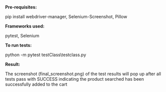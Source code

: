 **Pre-requisites:**

pip install webdriver-manager, Selenium-Screenshot, Pillow


**Frameworks used:**

pytest, Selenium


**To run tests:**

python -m pytest testClass\testclass.py


**Result:**

The screenshot (final_screenshot.png) of the test results will pop up after all tests pass with SUCCESS indicating the product searched has been successfully added to the cart

